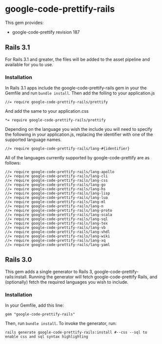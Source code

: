 # google-code-prettify-rails

This gem provides:

* google-code-prettify revision 187

## Rails 3.1

For Rails 3.1 and greater, the files will be added to the asset pipeline and available for you to use.

### Installation

In Rails 3.1 apps include the google-code-prettify-rails gem in your the Gemfile and run `bundle install`. Then add the folling to your application.js

    //= require google-code-prettify-rails/prettify

And add the same to your application.css

    *= require google-code-prettify-rails/prettify

Depending on the language you wish the include you will need to specify the following in your application.js, replacing the identifier with one of the supported language names.

    //= require google-code-prettify-rails/lang-#{identifier}

All of the languages currently supported by google-code-prettify are as follows:

    //= require google-code-prettify-rails/lang-apollo
    //= require google-code-prettify-rails/lang-cli
    //= require google-code-prettify-rails/lang-css
    //= require google-code-prettify-rails/lang-go
    //= require google-code-prettify-rails/lang-hs
    //= require google-code-prettify-rails/lang-lisp
    //= require google-code-prettify-rails/lang-lua
    //= require google-code-prettify-rails/lang-ml
    //= require google-code-prettify-rails/lang-n
    //= require google-code-prettify-rails/lang-proto
    //= require google-code-prettify-rails/lang-scala
    //= require google-code-prettify-rails/lang-sql
    //= require google-code-prettify-rails/lang-tex
    //= require google-code-prettify-rails/lang-vb
    //= require google-code-prettify-rails/lang-vhdl
    //= require google-code-prettify-rails/lang-wiki
    //= require google-code-prettify-rails/lang-xq
    //= require google-code-prettify-rails/lang-yaml

## Rails 3.0

This gem adds a single generator to Rails 3, google-code-prettify-rails:install. Running the generator will fetch google-code-prettify Rails, and (optionally) fetch the required languages you wish to include.

### Installation

In your Gemfile, add this line:

    gem "google-code-prettify-rails"

Then, run `bundle install`. To invoke the generator, run:

    rails generate google-code-prettify-rails:install #--css --sql to enable css and sql syntax highlighting